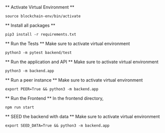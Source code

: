 ** Activate Virtual Environment **
```
source blockchain-env/bin/activate
```

** Install all packages **
```
pip3 install -r requirements.txt
```

** Run the Tests **
Make sure to activate virtual environment
```
python3 -m pytest backend/test
```

** Run the application and API **
Make sure to activate virtual environment
```
python3 -m backend.app
```

** Run a peer instance **
Make sure to activate virtual environment
```
export PEER=True && python3 -m backend.app
```

** Run the Frontend **
In the frontend directory,
```
npm run start
```

** SEED the backend with data **
Make sure to activate virtual environment
```
export SEED_DATA=True && python3 -m backend.app
```
